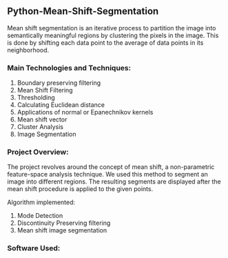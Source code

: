 ## Python-Mean-Shift-Segmentation
Mean shift segmentation is an iterative process to partition the image into semantically meaningful regions by clustering the pixels in the image. This is done by shifting each data point to the average of data points in its neighborhood.

### Main Technologies and Techniques:
1. Boundary preserving filtering
2. Mean Shift Filtering
3. Thresholding
4. Calculating Euclidean distance
5. Applications of normal or Epanechnikov kernels
6. Mean shift vector
7. Cluster Analysis
8. Image Segmentation

### Project Overview:
The project revolves around the concept of mean shift, a non-parametric feature-space analysis technique. We used this method to segment an image into different regions. The resulting segments are displayed after the mean shift procedure is applied to the given points.

Algorithm implemented:
1. Mode Detection
2. Discontinuity Preserving filtering
3. Mean shift image segmentation

### Software Used: